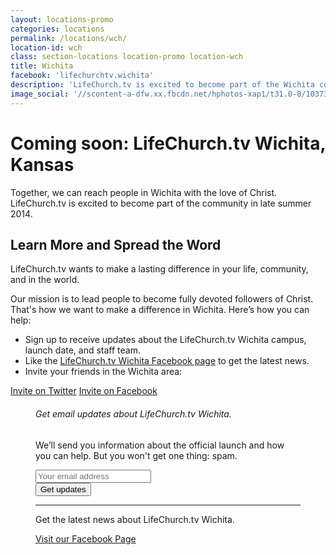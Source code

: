 ```yaml
---
layout: locations-promo
categories: locations
permalink: /locations/wch/
location-id: wch
class: section-locations location-promo location-wch
title: Wichita
facebook: 'lifechurchtv.wichita'
description: 'LifeChurch.tv is excited to become part of the Wichita community in late summer 2014.'
image_social: '//scontent-a-dfw.xx.fbcdn.net/hphotos-xap1/t31.0-8/10373066_1456369141277307_780188555835867380_o.jpg'
---
```


  <div class="hero-inner">
  <div class="hero-copy">
  <h1>Coming soon: LifeChurch.tv Wichita, Kansas</h1>
  <p>Together, we can reach people in Wichita with the love of Christ.<br />LifeChurch.tv is excited to become part of the community in late summer 2014.</p>
  </div>
  </div>
</section>

<div class="group">
<div class="container">
<section class="article-with-figure">
  <article>
  <h2>Learn More and Spread the Word</h2> 

  <p>LifeChurch.tv wants to make a lasting difference in your life, community, and in the world.<p>
  <p>Our mission is to lead people to become fully devoted followers of Christ. That's how we want to make a difference in Wichita. Here’s how you can help:</p>

  <ul class="default">
  <li>Sign up to receive updates about the LifeChurch.tv Wichita campus, launch date, and staff team.</li>
  <li>Like the <a href="http://www.facebook.com/{{ page.facebook }}">LifeChurch.tv Wichita Facebook page</a> to get the latest news.</li>
  <li>Invite your friends in the Wichita area:</li>
  </ul>

  <a onclick="return popitup('http://twitter.com/home/?status=LifeChurch.tv is coming to Wichita, Kansas! Get more info at lifechurch.tv/wichita'); ga('send', 'event', 'Locations', 'Click', 'Wichita Share Twitter')" href="http://twitter.com/home/?status=LifeChurch.tv is coming to Wichita, Kansas! Get more info at lifechurch.tv/wichita" target="_blank" class="action"><i class="icon-social-twitter"></i> Invite on Twitter</a>
   <a onclick="return popitup('http://www.facebook.com/sharer.php?app_id=567912296616576&amp;sdk=joey&amp;u=http%3A%2F%2Fwww.lifechurch.tv/locations/wch'); ga('send', 'event', 'Locations', 'Click', 'Wichita Share Facebook')" href="http://www.facebook.com/sharer.php?app_id=567912296616576&amp;sdk=joey&amp;u=http%3A%2F%2Fwww.lifechurch.tv/locations/wch" target="_blank" class="action"><i class="icon-social-facebook"></i> Invite on Facebook</a>
  </article>

  <figure>
  <div class="panel">
  <h6>Get email updates about LifeChurch.tv Wichita.</h6>
  <p>We’ll send you information about the official launch and how you can help. But you won't get one thing: spam.</p>

  <!-- Begin MailChimp Signup Form -->
  <div id="mc_embed_signup">
  <form action="http://lifechurch.us8.list-manage.com/subscribe/post?u=b3c2f9fbc0f40f32a4499f197&amp;id=54ae25fb12" method="post" id="mc-embedded-subscribe-form" name="mc-embedded-subscribe-form" class="validate" target="_blank" novalidate>
  <div class="mc-field-group">
  <input type="email" value="" name="EMAIL" class="required email" id="mce-EMAIL" placeholder="Your email address">
  </div>
  <div id="mce-responses" class="clear">
  <div class="response" id="mce-error-response" style="display:none"></div>
  <div class="response" id="mce-success-response" style="display:none"></div>
  </div>    <!-- real people should not fill this in and expect good things - do not remove this or risk form bot signups-->
  <div style="position: absolute; left: -5000px;"><input type="text" name="b_b3c2f9fbc0f40f32a4499f197_54ae25fb12" tabindex="-1" value=""></div>
  <div class="clear"><input type="submit" value="Get updates" name="subscribe" id="mc-embedded-subscribe" class="button large expand" onclick="ga('send', 'event', 'Locations', 'Click', 'Wichita Email');"></div>
  </form>
  </div>
  <!--End mc_embed_signup-->

  <hr />
  <p>Get the latest news about LifeChurch.tv Wichita.</p>
  <a class="button large expand" href="http://www.facebook.com/{{ page.facebook }}" onclick="ga('send', 'event', 'Locations', 'Click', 'Wichita Facebook Page');">Visit our Facebook Page </a>
  </div>
  </figure>
</section>
</div>
</div>

<script language="javascript" type="text/javascript">
  function popitup(url) {
    newwindow=window.open(url,'name','height=300,width=550');
    if (window.focus) {newwindow.focus()}
    return false;
  }
</script>
